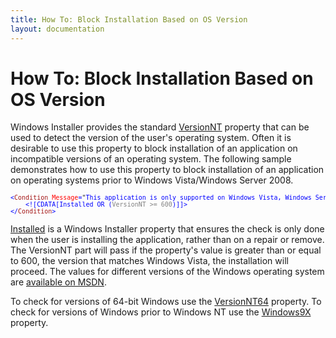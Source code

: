 ```yaml
---
title: How To: Block Installation Based on OS Version
layout: documentation
---
```

<h1>How To: Block Installation Based on OS Version</h1>
<p>Windows Installer provides the standard <a href="http://msdn.microsoft.com/library/aa372495.aspx" target="_blank">VersionNT</a> property that can be used to detect the version of the user's operating system. Often it is desirable to use this property to block installation of an application on incompatible versions of an operating system. The following sample demonstrates how to use this property to block installation of an application on operating systems prior to Windows Vista/Windows Server 2008.</p>
<pre>
<font size="2" color="#0000FF">&lt;</font><font size="2" color="#A31515">Condition</font><font size="2" color="#0000FF"> </font><font size="2" color="#FF0000">Message</font><font size="2" color="#0000FF">=</font><font size="2">"</font><font size="2" color="#0000FF">This application is only supported on Windows Vista, Windows Server 2008, or higher.</font><font size="2">"</font><font size="2" color="#0000FF">&gt;
    &lt;![CDATA[Installed OR (</font><font size="2" color="#808080">VersionNT &gt;= 600</font><font size="2" color="#0000FF">)]]&gt;
&lt;/</font><font size="2" color="#A31515">Condition</font><font size="2" color="#0000FF">&gt;</font>
</pre>
<p><a href="http://msdn.microsoft.com/library/aa369297.aspx" target="_blank">Installed</a> is a Windows Installer property that ensures the check is only done when the user is installing the application, rather than on a repair or remove. The VersionNT part will pass if the property's value is greater than or equal to 600, the version that matches Windows Vista, the installation will proceed. The values for different versions of the Windows operating system are <a href="http://msdn.microsoft.com/library/aa370556.aspx" target="_blank">available on MSDN</a>.</p>
<p>To check for versions of 64-bit Windows use the <a href="http://msdn.microsoft.com/library/aa372497.aspx" target="_blank">VersionNT64</a> property. To check for versions of Windows prior to Windows NT use the <a href="http://msdn.microsoft.com/library/aa370556.aspx" target="_blank">Windows9X</a> property.</p>
